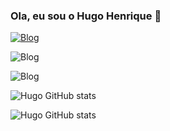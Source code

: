 ### Ola, eu sou o Hugo Henrique 👋


[![Blog](https://img.shields.io/badge/LinkedIn-0077B5?style=for-the-badge&logo=linkedin&logoColor=white)](https://www.linkedin.com/in/hugo-henrique-57b7891b5/)

![Blog](https://img.shields.io/badge/Python-14354C?style=for-the-badge&logo=python&logoColor=white)

![Blog](https://img.shields.io/badge/Django-092E20?style=for-the-badge&logo=django&logoColor=white)

![Hugo GitHub stats](https://github-readme-stats.vercel.app/api?username=HugoHzds23&theme=dracula)

![Hugo GitHub stats](https://github-readme-stats.vercel.app/api/top-langs/?username=HugoHzds23&theme=dracula)
